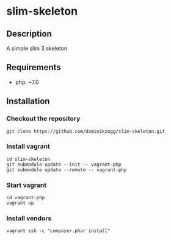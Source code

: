 # slim-skeleton

## Description

A simple slim 3 skeleton

## Requirements

 * php: ~7.0

## Installation

### Checkout the repository

```{.sh}
git clone https://github.com/dominikzogg/slim-skeleton.git
```

### Install vagrant

```{.sh}
cd slim-skeleton
git submodule update --init -- vagrant-php
git submodule update --remote -- vagrant-php
```

### Start vagrant

```{.sh}
cd vagrant-php
vagrant up
```

### Install vendors

```{.sh}
vagrant ssh -c "composer.phar install"
```

